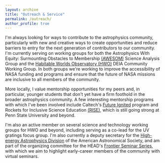 ```yaml
---
layout: archive
title: "Outreach & Service"
permalink: /outreach/
author_profile: true
---
```


I'm always looking for ways to contribute to the astrophysics community, particularly with new and creative ways to create opportunities and reduce barriers to entry for the next generation of contributors to our community. I'm currently serving on working groups for both the Astrophysics With Equity: Surmounting Obstacles to Membership [(AWESOM)](https://cor.gsfc.nasa.gov/sags/awesom.php) Science Analysis Group and the [Habitable Worlds Observatory (HWO)](https://science.nasa.gov/astrophysics/programs/habitable-worlds-observatory/start-tag/) DEIA Community Working Group. In both groups we're working to improve the accessibility of NASA funding and programs and ensure that the future of NASA missions are inclusive to all members of the community. 

More locally, I value mentorship opportunities for my peers and, in particular, younger students that don't yet have a firm foothold in the broader astrophysics community. A few interesting mentorship programs with which I've been involved include Caltech's [Future Ignited](https://sfp.caltech.edu/diversity-programs/future-ignited/capp) program and Rockets for Inclusive Science Education [(RISE)](https://www.mcentaffergroup.psu.edu/science-outreach/), which is still going strong at Penn State University and beyond. 

I'm also an active member on several science and technology working groups for HWO and beyond, including serving as a co-lead for the UV gratings focus group. I'm also currently a deputy secretary for the [High-energy Astrophysics Division](https://head.aas.org/) of the American Astronomical Society, and am part of the organizing committee for the HEAD's [Frontier Seminar Series](https://head.aas.org/HEAD_Frontier_Seminars), with which we aim to highlight early-career members of the community with virtual seminars. 


